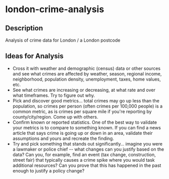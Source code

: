 # london-crime-analysis

## Description
Analysis of crime data for London / a London postcode

## Ideas for Analysis
* Cross it with weather and demographic (census) data or other sources and see what crimes are affected by weather, season, regional income, neighborhood, population density, unemployment, taxes, home values, etc.
* See what crimes are increasing or decreasing, at what rate and over what timeframes.  Try to figure out why.
* Pick and discover good metrics… total crimes may go up less than the population, so crimes per person (often crimes per 100,000 people) is a common metric, as is crimes per square mile if you're reporting by county/city/region.  Come up with others.
* Confirm known or reported statistics.  One of the best way to validate your metrics is to compare to something known.  If you can find a news article that says crime is going up or down in an area, validate their assumptions and yours and recreate the finding.
* Try and pick something that stands out significantly… imagine you were a lawmaker or police chief -- what changes can you justify based on the data?  Can you, for example, find an event (tax change, construction, street fair) that typically causes a crime spike where you would task additional resources?  Can you prove that this has happened in the past enough to justify a policy change?
